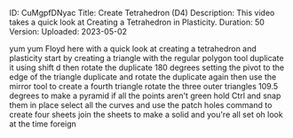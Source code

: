 ID: CuMgpfDNyac
Title: Create Tetrahedron (D4)
Description: This video takes a quick look at Creating a Tetrahedron in Plasticity.
Duration: 50
Version: 
Uploaded: 2023-05-02

yum yum
Floyd here with a quick look at creating
a tetrahedron and plasticity start by
creating a triangle with the regular
polygon tool duplicate it using shift d
then rotate the duplicate 180 degrees
setting the pivot to the edge of the
triangle duplicate and rotate the
duplicate again then use the mirror tool
to create a fourth triangle rotate the
three outer triangles 109.5 degrees to
make a pyramid
if all the points aren't green hold Ctrl
and snap them in place select all the
curves and use the patch holes command
to create four sheets
join the sheets to make a solid and
you're all set
oh look at the time
foreign
